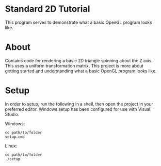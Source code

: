 # Standard 2D Tutorial

This program serves to demonstrate what a basic OpenGL program looks like.

# About

Contains code for rendering a basic 2D triangle spinning about the Z axis. This uses a uniform transformation matrix. This project is more about getting started and understanding what a basic OpenGL program looks like.

# Setup

In order to setup, run the following in a shell, then open the project in your preferred editor. Windows setup has been configured for use with Visual Studio.

Windows:
```
cd path/to/folder
setup.cmd
```
Linux:
```
cd path/to/folder
./setup
```
